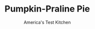 ---
layout: ../../layouts/MarkdownPostLayout.astro
title: Pumpkin-Praline Pie
author: America's Test Kitchen
pubDate: 2023-03-15
description: "Whats not to like about a pie that combines the familiar spiced custard of a pumpkin pie with the praline-like chew of a pecan pie? We set out to create a recipe that yielded crunchy praline, sturdy pumpkin custard, and just the right sweetness."
image_url: https://res.cloudinary.com/hksqkdlah/image/upload/ar_1:1,c_fill,dpr_2.0,f_auto,fl_lossy.progressive.strip_profile,g_faces:auto,q_auto:low,w_344/33402_sfs-pumpkin-praline-pie-013
tags: ["Desserts or Baked Goods","American","Southern","Make Ahead","Dessert Pies","Thanksgiving","Cookbook Collection"]
calories: 3218
protein: 5
carbohydrates: 39
fats: 16
fiber: 2
ingredients: ["1 , (9-inch) pie shell, chilled in pie plate for 30 minutes","1 , (15-ounce) can pumpkin puree","3/4 cup packed (5¼ ounces), dark brown sugar","2 teaspoons, ground cinnamon","1 teaspoon, ground ginger","1/2 teaspoon, ground allspice","Pinch , ground cloves","1/2 teaspoon, salt","1 cup, evaporated milk","3 , large eggs","2 teaspoons, vanilla extract","1 cup, finely chopped pecans","1 teaspoon, vanilla extract","2 teaspoons, granulated sugar","2 teaspoons, dark corn syrup","1/2 cup packed (3½ ounces), dark brown sugar","Pinch , salt"]
serves: 10
time: "2 hours, plus 2 hours cooling"
instructions: ["FOR THE PIE SHELL: Adjust oven rack to middle position and heat oven to 350 degrees. Line pie shell with foil, cover with 2 cups pie weights (pennies or dried beans are fine, too), and bake until dough under foil dries out, 20 to 25 minutes. Remove foil and weights, poke crust several times with fork, and continue to bake until firmly set and lightly browned, 10 to 15 minutes. Remove pie shell from oven (keep oven on) and set aside. (Shell can be cooled, wrapped tightly in plastic, and stored at room temperature for 1 day.)","FOR THE FILLING: Puree pumpkin, brown sugar, spices, and salt in food processor until smooth, about 1 minute. Cook mixture in large saucepan over medium-high heat until sputtering and thickened, about 4 minutes, and remove from heat. Meanwhile, put pie shell back in oven to warm.","Whisk evaporated milk into pumpkin mixture, then whisk in eggs and vanilla. Pour filling into warmed pie shell and bake until filling is puffed and cracked around edges and center barely jiggles when pie is shaken, about 35 minutes.","FOR THE TOPPING: While pie is baking, toss pecans, brown sugar, and salt in bowl. Add corn syrup and vanilla, using fingers to ensure that ingredients are well blended.","Scatter topping evenly over puffed filling and sprinkle with granulated sugar. Bake until pecans are fragrant and topping is bubbling around edges, about 10 minutes. Cool pie completely on wire rack, at least 2 hours. (Pie can be refrigerated for up to 2 days.) Serve pie at room temperature."]
nutrition: ["274 mg Potassium, K","135 mg Phosphorus, P","116 mg Calcium, Ca","1 mg Iron, Fe","34 mg Magnesium, Mg","282 mg Sodium, Na","16 g Total lipid (fat)","7 g Fatty acids, total monounsaturated","3 g Fatty acids, total polyunsaturated","2 mg Vitamin C, total ascorbic acid","63 mg Cholesterol","4 g Fatty acids, total saturated","2 g Fiber, total dietary","4 µg Folic acid","18 µg Folate, food","24 g Sugars, total","7 µg Vitamin K (phylloquinone)","74 g Water","39 g Carbohydrate, by difference","25 µg Folate, DFE","5 g Protein","371 µg Vitamin A, RAE","321 kcal Energy","19 g Sugars, added","3218 calories"]
notes: "Use your favorite pie dough recipe or, for a convenient option, use one sheet of Pillsbury Just Unroll! Pie Crusts, available in the refrigerator biscuit section of your supermarket."
---